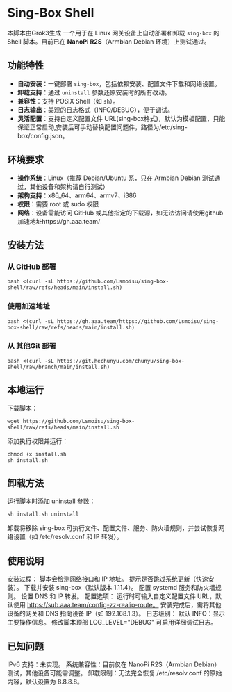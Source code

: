 # Sing-Box Shell
本脚本由Grok3生成
一个用于在 Linux 网关设备上自动部署和卸载 `sing-box` 的 Shell 脚本。目前已在 **NanoPi R2S**（Armbian Debian 环境）上测试通过。

## 功能特性

- **自动安装**：一键部署 `sing-box`，包括依赖安装、配置文件下载和网络设置。
- **卸载支持**：通过 `uninstall` 参数还原安装时的所有改动。
- **兼容性**：支持 POSIX Shell（如 `sh`）。
- **日志输出**：美观的日志格式（INFO/DEBUG），便于调试。
- **灵活配置**：支持自定义配置文件 URL(sing-box格式)，默认为模板配置，只能保证正常启动,安装后可手动替换配置问题件，路径为/etc/sing-box/config.json。

## 环境要求

- **操作系统**：Linux（推荐 Debian/Ubuntu 系，只在 Armbian Debian 测试通过，其他设备和架构请自行测试）
- **架构支持**：x86_64、arm64、armv7、i386
- **权限**：需要 root 或 sudo 权限
- **网络**：设备需能访问 GitHub 或其他指定的下载源，如无法访问请使用github加速地址https://gh.aaa.team/

## 安装方法

### 从 GitHub 部署

```shell
bash <(curl -sL https://github.com/Lsmoisu/sing-box-shell/raw/refs/heads/main/install.sh)
```

### 使用加速地址
```shell
bash <(curl -sL https://gh.aaa.team/https://github.com/Lsmoisu/sing-box-shell/raw/refs/heads/main/install.sh)
```
### 从 其他Git 部署
```shell
bash <(curl -sL https://git.hechunyu.com/chunyu/sing-box-shell/raw/branch/main/install.sh)
```

## 本地运行
下载脚本：
```shell
wget https://github.com/Lsmoisu/sing-box-shell/raw/refs/heads/main/install.sh
```
添加执行权限并运行：
```shell
chmod +x install.sh
sh install.sh
```

## 卸载方法
运行脚本时添加 uninstall 参数：
```shell
sh install.sh uninstall
```
卸载将移除 sing-box 可执行文件、配置文件、服务、防火墙规则，并尝试恢复网络设置（如 /etc/resolv.conf 和 IP 转发）。

## 使用说明
安装过程：
脚本会检测网络接口和 IP 地址。
提示是否跳过系统更新（快速安装）。
下载并安装 sing-box（默认版本 1.11.4）。
配置 systemd 服务和防火墙规则。
设置 DNS 和 IP 转发。
配置选项：
运行时可输入自定义配置文件 URL，默认使用 https://sub.aaa.team/config-zz-realip-route。
安装完成后，需将其他设备的网关和 DNS 指向设备 IP（如 192.168.1.3）。
日志级别：
默认 INFO：显示主要操作信息。
修改脚本顶部 LOG_LEVEL="DEBUG" 可启用详细调试日志。

## 已知问题
IPv6 支持：未实现。
系统兼容性：目前仅在 NanoPi R2S（Armbian Debian）测试，其他设备可能需调整。
卸载限制：无法完全恢复 /etc/resolv.conf 的原始内容，默认设置为 8.8.8.8。
